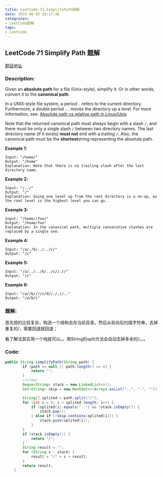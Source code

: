 ```yaml
---
title: LeetCode.71.SimplifyPath题解
date: 2019-06-05 18:17:40
categroies:
- LeetCode题解
tags:
- LeetCode
---
```




## LeetCode 71 Simplify Path 题解

[题目地址](https://leetcode.com/problems/simplify-path/)

### Description:

Given an **absolute path** for a file (Unix-style), simplify it. Or in other words, convert it to the **canonical path**.

In a UNIX-style file system, a period `.` refers to the current directory. Furthermore, a double period `..` moves the directory up a level. For more information, see: [Absolute path vs relative path in Linux/Unix](https://www.linuxnix.com/abslute-path-vs-relative-path-in-linuxunix/)

Note that the returned canonical path must always begin with a slash `/`, and there must be only a single slash `/` between two directory names. The last directory name (if it exists) **must not** end with a trailing `/`. Also, the canonical path must be the **shortest**string representing the absolute path.

 

**Example 1:**

```
Input: "/home/"
Output: "/home"
Explanation: Note that there is no trailing slash after the last directory name.
```

**Example 2:**

```
Input: "/../"
Output: "/"
Explanation: Going one level up from the root directory is a no-op, as the root level is the highest level you can go.
```

**Example 3:**

```
Input: "/home//foo/"
Output: "/home/foo"
Explanation: In the canonical path, multiple consecutive slashes are replaced by a single one.
```

**Example 4:**

```
Input: "/a/./b/../../c/"
Output: "/c"
```

**Example 5:**

```
Input: "/a/../../b/../c//.//"
Output: "/c"
```

**Example 6:**

```
Input: "/a//b////c/d//././/.."
Output: "/a/b/c"
```



### 题解:

首先想的比较复杂，构造一个结构去存当前目录，然后从前向后扫描字符串，去掉重复的/，需要回退就回退；

看了解法其实用一个栈就可以。。用String的split方法会自动去掉多余的/。。。



### Code:

```java
public String simplifyPath(String path) {
        if (path == null || path.length() == 0) {
            return "";
        }
        //clear
        Deque<String> stack = new LinkedList<>();
        Set<String> skip = new HashSet<>(Arrays.asList("..", ".", ""));

        String[] splited = path.split("/");
        for (int i = 0; i < splited.length; i++) {
            if (splited[i].equals("..") && !stack.isEmpty()) {
                stack.pop();
            } else if (!skip.contains(splited[i])) {
                stack.push(splited[i]);
            }
        }
        if (stack.isEmpty()) {
            return "/";
        }
        String result = "";
        for (String s : stack) {
            result = "/" + s + result;
        }
        return result;
    }
```

